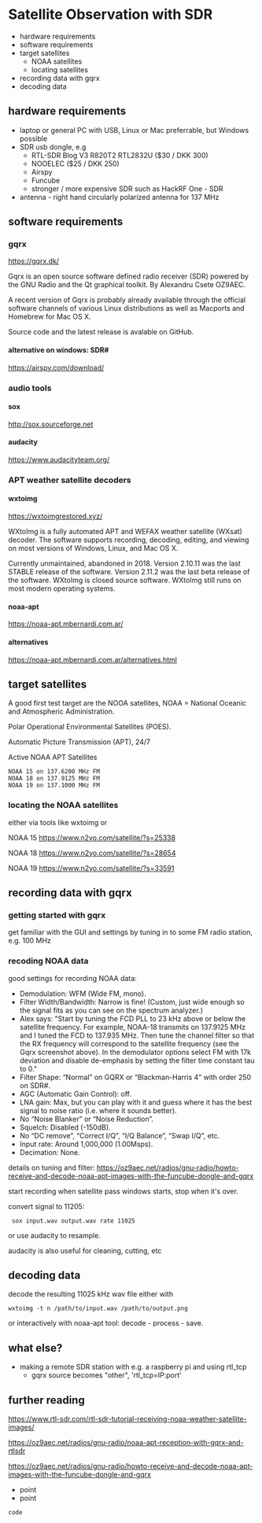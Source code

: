 # Satellite Observation with SDR

  * hardware requirements
  * software requirements
  * target satellites
    * NOAA satellites
    * locating satellites
  * recording data with gqrx
  * decoding data

## hardware requirements

  * laptop or general PC with USB, Linux or Mac preferrable, but Windows possible
  * SDR usb dongle, e.g 
    * RTL-SDR Blog V3 R820T2 RTL2832U ($30 / DKK 300)
    * NOOELEC ($25 / DKK 250)
    * Airspy
    * Funcube
    * stronger / more expensive SDR such as HackRF One - SDR 
   * antenna - right hand circularly polarized antenna for 137 MHz
    
 ## software requirements
 
 ### gqrx 
 
 https://gqrx.dk/
 
 Gqrx is an open source software defined radio receiver (SDR) powered by the GNU Radio and the Qt graphical toolkit.
 By Alexandru Csete OZ9AEC.
 
 A recent version of Gqrx is probably already available through the official software channels of various Linux distributions as well as Macports and  Homebrew for Mac OS X.

Source code and the latest release is avalable on GitHub.

#### alternative on windows: SDR#

https://airspy.com/download/


### audio tools

#### sox

http://sox.sourceforge.net

#### audacity

https://www.audacityteam.org/

### APT weather satellite decoders

#### wxtoimg

https://wxtoimgrestored.xyz/

WXtoImg is a fully automated APT and WEFAX weather satellite (WXsat) decoder. The software supports recording, decoding, editing, and viewing on most versions of Windows, Linux, and Mac OS X.

Currently unmaintained, abandoned in 2018. Version 2.10.11 was the last STABLE release of the software.  Version 2.11.2 was the last beta release of the software.  WXtoImg is closed source software.  WXtoImg still runs on most modern operating systems.

#### noaa-apt

https://noaa-apt.mbernardi.com.ar/

#### alternatives

https://noaa-apt.mbernardi.com.ar/alternatives.html



## target satellites

A good first test target are the NOOA satellites, NOAA = National Oceanic and Atmospheric Administration.

Polar Operational Environmental Satellites (POES).

Automatic Picture Transmission (APT), 24/7

Active NOAA APT Satellites

    NOAA 15 on 137.6200 MHz FM
    NOAA 18 on 137.9125 MHz FM
    NOAA 19 on 137.1000 MHz FM

### locating the NOAA satellites

either via tools like wxtoimg or

NOAA 15 https://www.n2yo.com/satellite/?s=25338

NOAA 18 https://www.n2yo.com/satellite/?s=28654

NOAA 19 https://www.n2yo.com/satellite/?s=33591

## recording data with gqrx

### getting started with gqrx

get familiar with the GUI and settings by tuning in to some FM radio station, e.g. 100 MHz

### recoding NOAA data

good settings for recording NOAA data:
    
  * Demodulation: WFM (Wide FM, mono).
  * Filter Width/Bandwidth: Narrow is fine! (Custom, just wide enough so the signal fits as you can see on the spectrum analyzer.)
  * Alex says: "Start by tuning the FCD PLL to 23 kHz above or below the satellite frequency. For example, NOAA-18 transmits on 137.9125 MHz and I tuned the FCD to 137.935 MHz. Then tune the channel filter so that the RX frequency will correspond to the satellite frequency (see the Gqrx screenshot above). In the demodulator options select FM with 17k deviation and disable de-emphasis by setting the filter time constant tau to 0."
  * Filter Shape: “Normal” on GQRX or “Blackman-Harris 4” with order 250 on SDR#.
  * AGC (Automatic Gain Control): off.
  * LNA gain: Max, but you can play with it and guess where it has the best signal to noise ratio (i.e. where it sounds better).
  * No “Noise Blanker” or “Noise Reduction”.
  * Squelch: Disabled (-150dB).
  * No “DC remove”, “Correct I/Q”, “I/Q Balance”, “Swap I/Q”, etc.
  * Input rate: Around 1,000,000 (1.00Msps).
  * Decimation: None.

details on tuning and filter: https://oz9aec.net/radios/gnu-radio/howto-receive-and-decode-noaa-apt-images-with-the-funcube-dongle-and-gqrx

start recording when satellite pass windows starts, stop when it's over.

convert signal to 11205:

```
 sox input.wav output.wav rate 11025

```
or use audacity to resample.

audacity is also useful for cleaning, cutting, etc

## decoding data

decode the resulting 11025 kHz wav file either with


```
wxtoimg -t n /path/to/input.wav /path/to/output.png

```
or interactively with noaa-apt tool:
decode - process - save.


## what else?

  * making a remote SDR station with e.g. a raspberry pi and using rtl_tcp
     * gqrx source becomes "other", 'rtl_tcp=IP:port' 

## further reading

https://www.rtl-sdr.com/rtl-sdr-tutorial-receiving-noaa-weather-satellite-images/

https://oz9aec.net/radios/gnu-radio/noaa-apt-reception-with-gqrx-and-rtlsdr

https://oz9aec.net/radios/gnu-radio/howto-receive-and-decode-noaa-apt-images-with-the-funcube-dongle-and-gqrx


  * point
  * point

```
code

```
